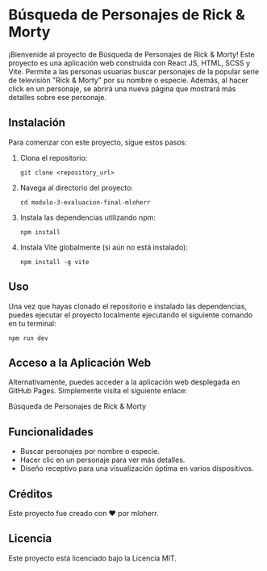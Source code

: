 # Búsqueda de Personajes de Rick & Morty

¡Bienvenide al proyecto de Búsqueda de Personajes de Rick & Morty! Este proyecto es una aplicación web construida con React JS, HTML, SCSS y Vite. Permite a las personas usuarias buscar personajes de la popular serie de televisión "Rick & Morty" por su nombre o especie. Además, al hacer click en un personaje, se abrirá una nueva página que mostrará más detalles sobre ese personaje.

## Instalación

Para comenzar con este proyecto, sigue estos pasos:

1. Clona el repositorio:

   ```console
   git clone <repository_url>
   ```

2. Navega al directorio del proyecto:

   ```console
   cd modulo-3-evaluacion-final-mloherr
   ```

3. Instala las dependencias utilizando npm:

   ```console
   npm install
   ```

4. Instala Vite globalmente (si aún no está instalado):
   ```console
   npm install -g vite
   ```

## Uso

Una vez que hayas clonado el repositorio e instalado las dependencias, puedes ejecutar el proyecto localmente ejecutando el siguiente comando en tu terminal:

```console
npm run dev
```

## Acceso a la Aplicación Web

Alternativamente, puedes acceder a la aplicación web desplegada en GitHub Pages. Simplemente visita el siguiente enlace:

Búsqueda de Personajes de Rick & Morty

## Funcionalidades

- Buscar personajes por nombre o especie.
- Hacer clic en un personaje para ver más detalles.
- Diseño receptivo para una visualización óptima en varios dispositivos.

## Créditos

Este proyecto fue creado con ❤️ por mloherr.

## Licencia

Este proyecto está licenciado bajo la Licencia MIT.
